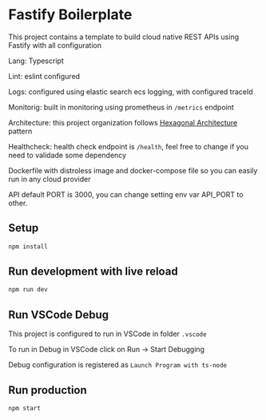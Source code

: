 # Fastify Boilerplate
This project contains a template to build cloud native REST APIs using Fastify with all configuration

Lang: Typescript

Lint: eslint configured

Logs: configured using elastic search ecs logging, with configured traceId

Monitorig: built in monitoring using prometheus in `/metrics` endpoint

Architecture: this project organization follows [Hexagonal Architecture](https://alistair.cockburn.us/hexagonal-architecture/) pattern

Healthcheck: health check endpoint is `/health`, feel free to change if you need to validade some dependency

Dockerfile with distroless image and docker-compose file so you can easily run in any cloud provider

API default PORT is 3000, you can change setting env var API_PORT to other.

## Setup
```bash
npm install
```

## Run development with live reload

```bash
npm run dev
```

## Run VSCode Debug
This project is configured to run in VSCode in folder `.vscode`

To run in Debug in VSCode click on Run -> Start Debugging

Debug configuration is registered as `Launch Program with ts-node`

## Run production

```bash
npm start
```
